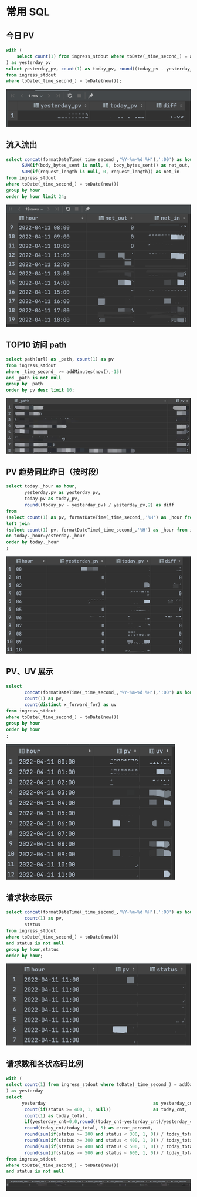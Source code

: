 # 常用 SQL

## 今日 PV

```sql
with (
    select count(1) from ingress_stdout where toDate(_time_second_) = addDays(toDate(now()), -1)
) as yesterday_pv
select yesterday_pv, count(1) as today_pv, round((today_pv - yesterday_pv) / yesterday_pv, 2) as diff
from ingress_stdout
where toDate(_time_second_) = toDate(now());
```

![img.png](../../../images/sql-result-1.png)

## 流入流出

```sql
select concat(formatDateTime(_time_second_,'%Y-%m-%d %H'),':00') as hour ,
      SUM(if(body_bytes_sent is null, 0, body_bytes_sent)) as net_out,
      SUM(if(request_length is null, 0, request_length)) as net_in
from ingress_stdout
where toDate(_time_second_) = toDate(now())
group by hour
order by hour limit 24;
```

![img.png](../../../images/sql-result-2.png)

## TOP10 访问 path

```sql
select path(url) as _path, count(1) as pv
from ingress_stdout
where _time_second_ >= addMinutes(now(),-15)
and _path is not null
group by _path
order by pv desc limit 10;
```

![img.png](../../../images/sql-result-3.png)

## PV 趋势同比昨日（按时段）

```sql
select today._hour as hour,
       yesterday.pv as yesterday_pv,
       today.pv as today_pv,
       round((today_pv - yesterday_pv) / yesterday_pv,2) as diff
from
(select count(1) as pv, formatDateTime(_time_second_,'%H') as _hour from ingress_stdout where toDate(_time_second_) = toDate(now()) group by _hour) today
left join
(select count(1) pv, formatDateTime(_time_second_,'%H') as _hour from ingress_stdout where toDate(_time_second_) = addDays(toDate(now()), -1) group by _hour) yesterday
on today._hour=yesterday._hour
order by today._hour
;
```

![img.png](../../../images/sql-result-4.png)

## PV、UV 展示

```sql
select
       concat(formatDateTime(_time_second_,'%Y-%m-%d %H'),':00') as hour,
       count(1) as pv,
       count(distinct x_forward_for) as uv
from ingress_stdout
where toDate(_time_second_) = toDate(now())
group by hour
order by hour
;
```

![img.png](../../../images/sql-result-5.png)

## 请求状态展示

```sql
select concat(formatDateTime(_time_second_,'%Y-%m-%d %H'),':00') as hour,
       count(1) as pv,
       status
from ingress_stdout
where toDate(_time_second_) = toDate(now())
and status is not null
group by hour,status
order by hour;
```

![img.png](../../../images/sql-result-6.png)

## 请求数和各状态码比例

```sql
with (
select count(1) from ingress_stdout where toDate(_time_second_) = addDays(toDate(now()), -1) and status >= 400
) as yesterday
select
      yesterday                                         as yesterday_cnt,
       count(if(status >= 400, 1, null))                as today_cnt,
       count(1) as today_total,
       if(yesterday_cnt=0,0,round((today_cnt-yesterday_cnt)/yesterday_cnt, 2)) as error_diff,
       round(today_cnt/today_total, 5) as error_percent,
       round(sum(if(status >= 200 and status < 300, 1, 0)) / today_total, 5) as "2xx_percent",
       round(sum(if(status >= 300 and status < 400, 1, 0)) / today_total, 5) as "3xx_percent",
       round(sum(if(status >= 400 and status < 500, 1, 0)) / today_total, 5) as "4xx_percent",
       round(sum(if(status >= 500 and status < 600, 1, 0)) / today_total, 5) as "5xx_percent"
from ingress_stdout
where toDate(_time_second_) = toDate(now())
and status is not null
```

![img.png](../../../images/sql-result-7.png)
